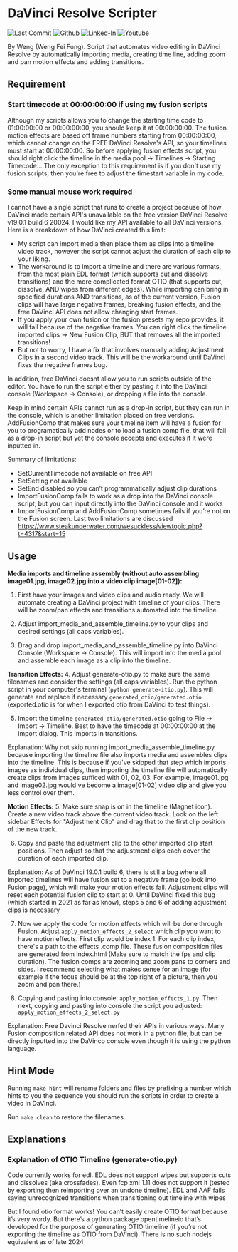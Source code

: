 # DaVinci Resolve Scripter

![Last Commit](https://img.shields.io/github/last-commit/Siphon880gh/davinci-resolve-scripter/main)
<a target="_blank" href="https://github.com/Siphon880gh" rel="nofollow"><img src="https://img.shields.io/badge/GitHub--blue?style=social&logo=GitHub" alt="Github" data-canonical-src="https://img.shields.io/badge/GitHub--blue?style=social&logo=GitHub" style="max-width:8.5ch;"></a>
<a target="_blank" href="https://www.linkedin.com/in/weng-fung/" rel="nofollow"><img src="https://img.shields.io/badge/LinkedIn-blue?style=flat&logo=linkedin&labelColor=blue" alt="Linked-In" data-canonical-src="https://img.shields.io/badge/LinkedIn-blue?style=flat&amp;logo=linkedin&amp;labelColor=blue" style="max-width:10ch;"></a>
<a target="_blank" href="https://www.youtube.com/@WayneTeachesCode/" rel="nofollow"><img src="https://img.shields.io/badge/Youtube-red?style=flat&logo=youtube&labelColor=red" alt="Youtube" data-canonical-src="https://img.shields.io/badge/Youtube-red?style=flat&amp;logo=youtube&amp;labelColor=red" style="max-width:10ch;"></a>

By Weng (Weng Fei Fung). Script that automates video editing in DaVinci Resolve by automatically importing media, creating time line, adding zoom and pan motion effects and adding transitions.

## Requirement

### Start timecode at 00:00:00:00 if using my fusion scripts

Although my scripts allows you to change the starting time code to 01:00:00:00 or 00:00:00:00, you should keep it at 00:00:00:00. The fusion motion effects are based off frame numbers starting from 00:00:00:00, which cannot change on the FREE DaVinci Resolve's API, so your timelines must start at 00:00:00:00. So before applying fusion effects script, you should right click the timeline in the media pool -> Timelines -> Starting Timecode... The only exception to this requirement is if you don't use my fusion scripts, then you're free to adjust the timestart variable in my code.

### Some manual mouse work required
I cannot have a single script that runs to create a project because of how DaVinci made certain API's unavailable on the free version DaVinci Resolve v19.0.1 build 6 20024. I would like my API available to all DaVinci versions. Here is a breakdown of how DaVinci created this limit:

- My script can import media then place them as clips into a timeline video track, however the script cannot adjust the duration of each clip to your liking. 
- The workaround is to import a timeline and there are various formats, from the most plain EDL format (which supports cut and dissolve transitions) and the more complicated format OTIO (that supports cut, dissolve, AND wipes from different edges). While importing can bring in specified durations AND transitions, as of the current version, Fusion clips will have large negative frames, breaking fusion effects, and the free DaVinci API does not allow changing start frames.
- If you apply your own fusion or the fusion presets my repo provides, it will fail because of the negative frames. You can right click the timeline imported clips -> New Fusion Clip, BUT that removes all the imported transitions! 
- But not to worry, I have a fix that involves manually adding Adjustment Clips in a second video track. This will be the workaround until DaVinci fixes the negative frames bug.

In addition, free DaVinci doesnt allow you to run scripts outside of the editor. You have to run the script either by pasting it into the DaVinci console (Workspace -> Console), or dropping a file into the console.

Keep in mind certain APIs cannot run as a drop-in script, but they can run in the console, which is another limitation placed on free versions. AddFusionComp that makes sure your timeline item will have a fusion for you to programatically add nodes or to load a fusion comp file, that will fail as a drop-in script but yet the console accepts and executes if it were inputted in.

Summary of limitations:
- SetCurrentTimecode not available on free API
- SetSetting not available
- SetEnd disabled so you can’t programmatically adjust clip durations
- ImportFusionComp fails to work as a drop into the DaVinci console script, but you can input directly into the DaVinci console and it works
- ImportFusionComp and AddFusionComp sometimes fails if you’re not on the Fusion screen. Last two limitations are discussed https://www.steakunderwater.com/wesuckless/viewtopic.php?t=4317&start=15


## Usage

**Media imports and timeline assembly (without auto assembling image01.jpg, image02.jpg into a video clip image[01-02]):**

1. First have your images and video clips and audio ready. We will automate creating a DaVinci project with timeline of your clips. There will be zoom/pan effects and transitions automated into the timeline.

2. Adjust import_media_and_assemble_timeline.py to your clips and desired settings (all caps variables).

3. Drag and drop import_media_and_assemble_timeline.py into DaVinci Console (Workspace -> Console). This will import into the media pool and assemble each image as a clip into the timeline.

**Transition Effects:**
4. Adjust generate-otio.py to make sure the same filenames and consider the settings (all caps variables). Run the python script in your computer's terminal (`python generate-itio.py`). This will generate and replace if necessary `generated_otio/generated.otio` (exported.otio is for when I exported otio from DaVinci to test things).

5. Import the timeline `generated_otio/generated.otio` going to File -> Import -> Timeline. Best to have the timecode at 00:00:00:00 at the import dialog. This imports in transitions.

Explanation: Why not skip running import_media_assemble_timeline.py because importing the timeline file also imports media and assembles clips into the timeline. This is because if you've skipped that step which imports images as individual clips, then importing the timeline file will automatically create clips from images sufficed with 01, 02, 03. For example, image01.jpg and image02.jpg would've become a image[01-02] video clip and give you less control over them.

**Motion Effects:**
5. Make sure snap is on in the timeline (Magnet icon). Create a new video track above the current video track. Look on the left sidebar Effects for "Adjustment Clip" and drag that to the first clip position of the new track.

6. Copy and paste the adjustment clip to the other imported clip start positions. Then adjust so that the adjustment clips each cover the duration of each imported clip.

Explanation: As of DaVinci 19.0.1 build 6, there is still a bug where all imported timelines will have fusion set to a negative frame (go look into Fusion page), which will make your motion effects fail. Adjustment clips will reset each potential fusion clip to start at 0. Until DaVinci fixed this bug (which started in 2021 as far as know), steps 5 and 6 of adding adjustment clips is necessary

7. Now we apply the code for motion effects which will be done through Fusion. Adjust `apply_motion_effects_2_select` which clip you want to have motion effects. First clip would be index 1. For each clip index, there's a path to the effects .comp file. These fusion composition files are generated from index.html (Make sure to match the fps and clip duration). The fusion comps are zooming and zoom pans to corners and sides. I recommend selecting what makes sense for an image (for example if the focus should be at the top right of a picture, then you zoom and pan there.)

8. Copying and pasting into console: `apply_motion_effects_1.py`. Then next, copying and pasting into console the script you adjusted: `apply_motion_effects_2_select.py`

Explanation: Free Davinci Resolve nerfed their APIs in various ways. Many Fusion composition related API does not work in a python file, but can be directly inputted into the DaVinco console even though it is using the python language.

## Hint Mode

Running `make hint` will rename folders and files by prefixing a number which hints to you the sequence you should run the scripts in order to create a video in DaVinci.

Run `make clean` to restore the filenames.

## Explanations

### Explanation of OTIO Timeline (generate-otio.py)
Code currently works for edl. EDL does not support wipes but supports cuts and dissolves (aka crossfades). Even fcp xml 1.11 does not support it (tested by exporting then reimporting over an undone timeline). EDL and AAF fails saying unrecognized transitions when transitioning out timeline with wipes

But I found otio format works! You can’t easily create OTIO format because it’s very wordy. But there’s a python package opentimelineio that’s developed for the purpose of generating OTIO timeline (if you’re not exporting the timeline as OTIO from DaVinci). There is no such nodejs equivalent as of late 2024
